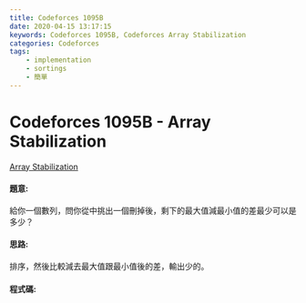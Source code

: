 ```yaml
---
title: Codeforces 1095B
date: 2020-04-15 13:17:15
keywords: Codeforces 1095B, Codeforces Array Stabilization
categories: Codeforces
tags:
    - implementation
    - sortings
    - 簡單
---
```

# Codeforces 1095B - Array Stabilization
[Array Stabilization](https://codeforces.com/problemset/problem/1095/B)


#### 題意:
給你一個數列，問你從中挑出一個刪掉後，剩下的最大值減最小值的差最少可以是多少？
<!-- more -->
#### 思路:
排序，然後比較減去最大值跟最小值後的差，輸出少的。

#### 程式碼:
<script src="https://gist.github.com/Daviswww/c9bd065b6f08ba5c4596fcf80971236b.js"></script>